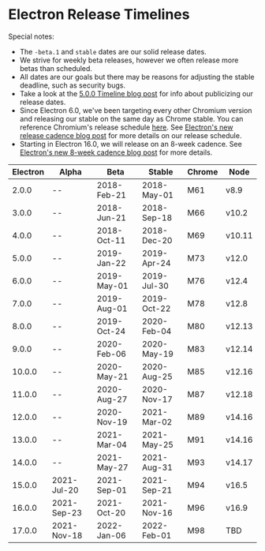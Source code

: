 # Electron Release Timelines

Special notes:

* The `-beta.1` and `stable` dates are our solid release dates.
* We strive for weekly beta releases, however we often release more betas than scheduled.
* All dates are our goals but there may be reasons for adjusting the stable deadline, such as security bugs.
* Take a look at the [5.0.0 Timeline blog post](https://electronjs.org/blog/electron-5-0-timeline) for info about publicizing our release dates.
* Since Electron 6.0, we've been targeting every other Chromium version and releasing our stable on the same day as Chrome stable. You can reference Chromium's release schedule [here](https://chromiumdash.appspot.com/schedule). See [Electron's new release cadence blog post](https://www.electronjs.org/blog/12-week-cadence) for more details on our release schedule.
* Starting in Electron 16.0, we will release on an 8-week cadence. See [Electron's new 8-week cadence blog post](https://www.electronjs.org/blog/8-week-cadence) for more details.

| Electron | Alpha | Beta | Stable | Chrome | Node |
| ------- | ----- | ------- | ------ | ------ | ---- |
| 2.0.0 | -- | 2018-Feb-21 | 2018-May-01 | M61 | v8.9 |
| 3.0.0 | -- | 2018-Jun-21 | 2018-Sep-18 | M66 | v10.2 |
| 4.0.0 | -- | 2018-Oct-11 | 2018-Dec-20 | M69 | v10.11 |
| 5.0.0 | -- | 2019-Jan-22 | 2019-Apr-24 | M73 | v12.0 |
| 6.0.0 | -- | 2019-May-01 | 2019-Jul-30 | M76 | v12.4 |
| 7.0.0 | -- | 2019-Aug-01 | 2019-Oct-22 | M78 | v12.8 |
| 8.0.0 | -- | 2019-Oct-24 | 2020-Feb-04 | M80 | v12.13 |
| 9.0.0 | -- | 2020-Feb-06 | 2020-May-19 | M83 | v12.14 |
| 10.0.0 | -- | 2020-May-21 | 2020-Aug-25 | M85 | v12.16 |
| 11.0.0 | -- | 2020-Aug-27 | 2020-Nov-17 | M87 | v12.18 |
| 12.0.0 | -- | 2020-Nov-19 | 2021-Mar-02 | M89 | v14.16 |
| 13.0.0 | -- | 2021-Mar-04 | 2021-May-25 | M91 | v14.16 |
| 14.0.0 | -- | 2021-May-27 | 2021-Aug-31 | M93 | v14.17 |
| 15.0.0 | 2021-Jul-20 | 2021-Sep-01 | 2021-Sep-21 | M94 | v16.5 |
| 16.0.0 | 2021-Sep-23 | 2021-Oct-20 | 2021-Nov-16 | M96 | v16.9 |
| 17.0.0 | 2021-Nov-18 | 2022-Jan-06 | 2022-Feb-01 | M98 | TBD |
